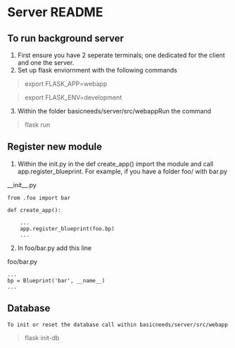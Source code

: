 # Server README

## To run background server

1. First ensure you have 2 seperate terminals; one dedicated for the client and one the server.
2. Set up flask enviornment with the following commands

>   export FLASK_APP=webapp

>   export FLASK_ENV=development


 3. Within the folder basicneeds/server/src/webappRun the command
 
>    flask run

## Register new module

 1.   Within the init.py in the def create_app() import the module and call app.register_blueprint. 
For example, if you have a folder foo/ with bar.py

\_\_init_\_.py
```
from .foo import bar

def create_app():
 
    ... 
    app.register_blueprint(foo.bp)
    ...
```
 2.   In foo/bar.py add this line

foo/bar.py

```
...
bp = Blueprint('bar', __name__)
...
```

## Database

    To init or reset the database call within basicneeds/server/src/webapp

 >  flask init-db
